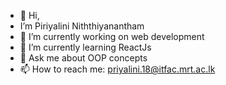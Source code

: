 - 👋 Hi, 
- I’m Piriyalini Niththiyanantham
- 👀 I’m currently working on web development 
- 🌱 I’m currently learning ReactJs
- 💬 Ask me about OOP concepts
- 📫 How to reach me: priyalini.18@itfac.mrt.ac.lk

<!---
Piriyalini8/Piriyalini8 is a ✨ special ✨ repository because its `README.md` (this file) appears on your GitHub profile.
You can click the Preview link to take a look at your changes.
--->
